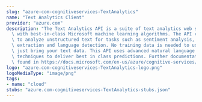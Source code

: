 ```yaml
---
slug: "azure-com-cognitiveservices-TextAnalytics"
name: "Text Analytics Client"
provider: "azure.com"
description: "The Text Analytics API is a suite of text analytics web services built\
  \ with best-in-class Microsoft machine learning algorithms. The API can be used\
  \ to analyze unstructured text for tasks such as sentiment analysis, key phrase\
  \ extraction and language detection. No training data is needed to use this API;\
  \ just bring your text data. This API uses advanced natural language processing\
  \ techniques to deliver best in class predictions. Further documentation can be\
  \ found in https://docs.microsoft.com/en-us/azure/cognitive-services/text-analytics/overview"
logo: "azure.com-cognitiveservices-TextAnalytics-logo.png"
logoMediaType: "image/png"
tags:
- name: "cloud"
stubs: "azure.com-cognitiveservices-TextAnalytics-stubs.json"
---
```

